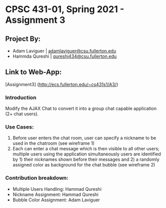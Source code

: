 # CPSC 431-01, Spring 2021 - Assignment 3
## Project By: 
* Adam Laviguer | adamlaviguer@csu.fullerton.edu
* Hammda Qureshi | qureshi434@csu.fullerton.edu

## Link to Web-App:
[Assignment3] (http://ecs.fullerton.edu/~cs431s1/A3/)

### Introduction
Modify the AJAX Chat to convert it into a group chat capable application (2+ chat users).

### Use Cases: 
1. Before user enters the chat room, user can specify a nickname to be used in the chatroom (see wireframe 1)
2. Each can enter a chat message which is then visible to all other users; multiple users using the application simultaneously users are identified by 1) their nicknames shown before their messages and 2) a randomly assigned color as background for the chat bubble (see wireframe 2)

### Contribution breakdown:
* Multiple Users Handling: Hammad Qureshi
* Nickname Assignment: Hammad Qureshi
* Bubble Color Assignment: Adam Laviguer